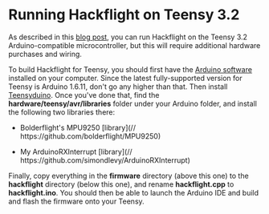 # Running Hackflight on Teensy 3.2

As described in this [blog post](http://diydrones.com/profiles/blogs/hackflight-teensycopter), you can run 
Hackflight on the Teensy 3.2 Arduino-compatible microcontroller, but this will require additional hardware
purchases and wiring.

To build Hackflight for Teensy, you should first have the 
[Arduino software](https://www.arduino.cc/en/Main/Software) installed on your computer.  Since the
latest fully-supported version for Teensy is Arduino 1.6.11, don't go any higher than that.  Then install 
[Teensyduino](http://www.pjrc.com/teensy/td_download.html). Once you've done that, find the
<b>hardware/teensy/avr/libraries</b> folder under your Arduino folder, and install the following two libraries
there:
<ul>
<li> Bolderflight's MPU9250 [library](// https://github.com/bolderflight/MPU9250)
<p><li> My ArduinoRXInterrupt [library](// https://github.com/simondlevy/ArduinoRXInterrupt)
</ul>

Finally, copy everything in the <b>firmware</b> directory (above this one) to the 
<b>hackflight</b> directory (below this one), and rename <b>hackflight.cpp</b> to <b>hackflight.ino</b>.
You should then be able to launch the Arduino IDE and build and flash the firmware onto your Teensy.

